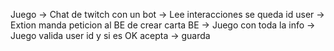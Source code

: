 Juego -> Chat de twitch con un bot -> Lee interacciones se queda id user -> Extion manda peticion al BE de crear carta
BE -> Juego con toda la info -> Juego valida user id y si es OK acepta -> guarda